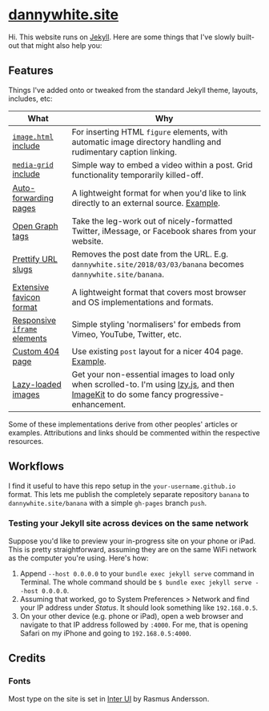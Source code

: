 # [dannywhite.site](http://dannywhite.site/)

Hi. This website runs on [Jekyll](http://github.com/jekyll/jekyll). Here are some things that I've slowly built-out that might also help you:

## Features

Things I've added onto or tweaked from the standard Jekyll theme, layouts, includes, etc:

| What                                                                                                                          | Why                                                                                                                        |
| ----------------------------------------------------------------------------------------------------------------------------- | -------------------------------------------------------------------------------------------------------------------------- |
| [`image.html` include](http://github.com/dannyalright/dannyalright.github.io/blob/master/_includes/image.html)                | For inserting HTML `figure` elements, with automatic image directory handling and rudimentary caption linking.             |
| [`media-grid` include](http://github.com/dannyalright/dannyalright.github.io/blob/master/_includes/media-grid.html)           | Simple way to embed a video within a post. Grid functionality temporarily killed-off.                                      |
| [Auto-forwarding pages](http://github.com/dannyalright/dannyalright.github.io/blob/master/making.html)                        | A lightweight format for when you'd like to link directly to an external source. [Example](http://dannywhite.site/making). |
| [Open Graph tags](http://github.com/dannyalright/dannyalright.github.io/blob/master/_includes/head.html#L8-L15)               | Take the leg-work out of nicely-formatted Twitter, iMessage, or Facebook shares from your website.                         |
| [Prettify URL slugs](http://github.com/dannyalright/dannyalright.github.io/blob/master/_config.yml#L35-L39)                   | Removes the post date from the URL. E.g. `dannywhite.site/2018/03/03/banana` becomes `dannywhite.site/banana`.             |
| [Extensive favicon format](http://github.com/dannyalright/dannyalright.github.io/tree/master/assets/images)                   | A lightweight format that covers most browser and OS implementations and formats.                                          |
| [Responsive `iframe` elements](http://github.com/dannyalright/dannyalright.github.io/blob/master/_includes/iframe-video.html) | Simple styling 'normalisers' for embeds from Vimeo, YouTube, Twitter, etc.                                                 |
| [Custom 404 page](http://github.com/dannyalright/dannyalright.github.io/blob/master/404.md)                                   | Use existing `post` layout for a nicer 404 page. [Example](http://dannywhite.site/banana).                                 |
|[Lazy-loaded images](https://css-tricks.com/the-complete-guide-to-lazy-loading-images/) | Get your non-essential images to load only when scrolled-to. I'm using [lzy.js](https://github.com/neefrehman/lzy), and then [ImageKit](https://imagekit.io) to do some fancy progressive-enhancement. |

Some of these implementations derive from other peoples' articles or examples. Attributions and links should be commented within the respective resources.

## Workflows

I find it useful to have this repo setup in the `your-username.github.io` format. This lets me publish the completely separate repository `banana` to `dannywhite.site/banana` with a simple `gh-pages` branch `push`.

### Testing your Jekyll site across devices on the same network

Suppose you'd like to preview your in-progress site on your phone or iPad. This is pretty straightforward, assuming they are on the same WiFi network as the computer you're using. Here's how:

1. Append `--host 0.0.0.0` to your `bundle exec jekyll serve` command in Terminal. The whole command should be `$ bundle exec jekyll serve --host 0.0.0.0`.
2. Assuming that worked, go to System Preferences > Network and find your IP address under _Status_. It should look something like `192.168.0.5`.
3. On your other device (e.g. phone or iPad), open a web browser and navigate to that IP address followed by `:4000`. For me, that is opening Safari on my iPhone and going to `192.168.0.5:4000`.

## Credits

### Fonts

Most type on the site is set in [Inter UI](http://rsms.me/inter/) by Rasmus Andersson.
